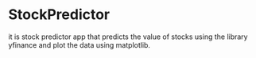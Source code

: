 # StockPredictor
it is stock predictor app that predicts the value of stocks using the library yfinance and plot the data using matplotlib. 
